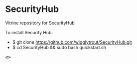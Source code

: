 # SecurityHub
Vitrine repository for SecurityHub

To install Security Hub:
- $ git clone https://github.com/wigglytrout/SecurityHub.git
- $ cd SecurityHub && sudo bash quickstart.sh

🐟
